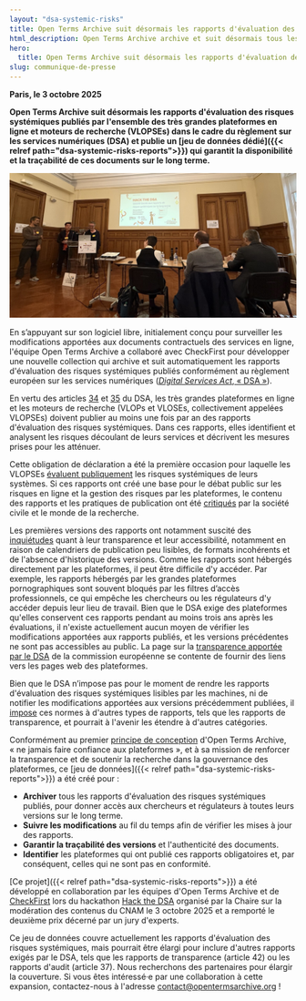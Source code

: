 ```yaml
---
layout: "dsa-systemic-risks"
title: Open Terms Archive suit désormais les rapports d'évaluation des risques systémiques du DSA
html_description: Open Terms Archive archive et suit désormais tous les rapports d'évaluation des risques systémiques publiés à ce jour dans le cadre du RSN (DSA) par toutes les très grandes plateformes en ligne.
hero:
  title: Open Terms Archive suit désormais les rapports d'évaluation des risques systémiques du DSA
slug: communique-de-presse
---
```


**Paris, le 3 octobre 2025**

**Open Terms Archive suit désormais les rapports d'évaluation des risques systémiques publiés par l'ensemble des très grandes plateformes en ligne et moteurs de recherche (VLOPSEs) dans le cadre du règlement sur les services numériques (DSA) et publie un [jeu de données dédié]({{< relref path="dsa-systemic-risks-reports">}}) qui garantit la disponibilité et la traçabilité de ces documents sur le long terme.**

![L'équipe présente le jeu de données au jury du hackathon](/images/hackathon-jury.jpg)

En s’appuyant sur son logiciel libre, initialement conçu pour surveiller les modifications apportées aux documents contractuels des services en ligne, l'équipe Open Terms Archive a collaboré avec CheckFirst pour développer une nouvelle collection qui archive et suit automatiquement les rapports d'évaluation des risques systémiques publiés conformément au règlement européen sur les services numériques ([_Digital Services Act_, « DSA »](https://www.eu-digital-services-act.com/Digital_Services_Act_Articles.html)).

En vertu des articles [34](https://www.eu-digital-services-act.com/Digital_Services_Act_Article_34.html) et [35](https://www.eu-digital-services-act.com/Digital_Services_Act_Article_35.html) du DSA, les très grandes plateformes en ligne et les moteurs de recherche (VLOPs et VLOSEs, collectivement appelées VLOPSEs) doivent publier au moins une fois par an des rapports d'évaluation des risques systémiques. Dans ces rapports, elles identifient et analysent les risques découlant de leurs services et décrivent les mesures prises pour les atténuer.

Cette obligation de déclaration a été la première occasion pour laquelle les VLOPSEs [évaluent publiquement](https://digital-strategy.ec.europa.eu/fr/news/very-large-online-platforms-and-search-engines-publish-first-risk-assessment-and-audit-reports) les risques systémiques de leurs systèmes. Si ces rapports ont créé une base pour le débat public sur les risques en ligne et la gestion des risques par les plateformes, le contenu des rapports et les pratiques de publication ont été [critiqués](https://kgi.georgetown.edu/research-and-commentary/systemic-risk-assessment-under-the-digital-services-act) par la société civile et le monde de la recherche.

Les premières versions des rapports ont notamment suscité des [inquiétudes](https://dsa-observatory.eu/2024/12/09/dsa-risk-assessment-reports-are-in-a-guide-to-the-first-rollout-and-whats-next/) quant à leur transparence et leur accessibilité, notamment en raison de calendriers de publication peu lisibles, de formats incohérents et de l'absence d'historique des versions. Comme les rapports sont hébergés directement par les plateformes, il peut être difficile d'y accéder. Par exemple, les rapports hébergés par les grandes plateformes pornographiques sont souvent bloqués par les filtres d’accès professionnels, ce qui empêche les chercheurs ou les régulateurs d'y accéder depuis leur lieu de travail. Bien que le DSA exige des plateformes qu'elles conservent ces rapports pendant au moins trois ans après les évaluations, il n'existe actuellement aucun moyen de vérifier les modifications apportées aux rapports publiés, et les versions précédentes ne sont pas accessibles au public. La page sur la [transparence apportée par le DSA](https://digital-strategy.ec.europa.eu/en/policies/dsa-brings-transparency) de la commission européenne se contente de fournir des liens vers les pages web des plateformes.

Bien que le DSA n’impose pas pour le moment de rendre les rapports d'évaluation des risques systémiques lisibles par les machines, ni de notifier les modifications apportées aux versions précédemment publiées, il [impose](https://eur-lex.europa.eu/legal-content/FR/TXT/PDF/?uri=OJ:L_202402835) ces normes à d'autres types de rapports, tels que les rapports de transparence, et pourrait à l'avenir les étendre à d'autres catégories.

Conformément au premier [principe de conception](https://docs.opentermsarchive.org/concepts/design-principles/) d'Open Terms Archive, « ne jamais faire confiance aux plateformes », et à sa mission de renforcer la transparence et de soutenir la recherche dans la gouvernance des plateformes, ce [jeu de données]({{< relref path="dsa-systemic-risks-reports">}}) a été créé pour :

- **Archiver** tous les rapports d'évaluation des risques systémiques publiés, pour donner accès aux chercheurs et régulateurs à toutes leurs versions sur le long terme.
- **Suivre les modifications** au fil du temps afin de vérifier les mises à jour des rapports.
- **Garantir la traçabilité des versions** et l'authenticité des documents.
- **Identifier** les plateformes qui ont publié ces rapports obligatoires et, par conséquent, celles qui ne sont pas en conformité.

[Ce projet]({{< relref path="dsa-systemic-risks-reports">}}) a été développé en collaboration par les équipes d'Open Terms Archive et de [CheckFirst](https://checkfirst.network) lors du hackathon [Hack the DSA](https://regulation-tech.cnam.fr/hack-the-dsa-cr/) organisé par la Chaire sur la modération des contenus du CNAM le 3 octobre 2025 et a remporté le deuxième prix décerné par un jury d'experts.

Ce jeu de données couvre actuellement les rapports d'évaluation des risques systémiques, mais pourrait être élargi pour inclure d'autres rapports exigés par le DSA, tels que les rapports de transparence (article 42) ou les rapports d'audit (article 37). Nous recherchons des partenaires pour élargir la couverture. Si vous êtes intéressé·e par une collaboration à cette expansion, contactez-nous à l'adresse <contact@opentermsarchive.org> !
